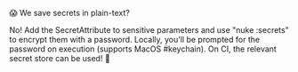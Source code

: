 😱 We save secrets in plain-text?

No! Add the SecretAttribute to sensitive parameters and use "nuke :secrets" to encrypt them with a password. Locally, you'll be prompted for the password on execution (supports MacOS #keychain). On CI, the relevant secret store can be used! 🔐
